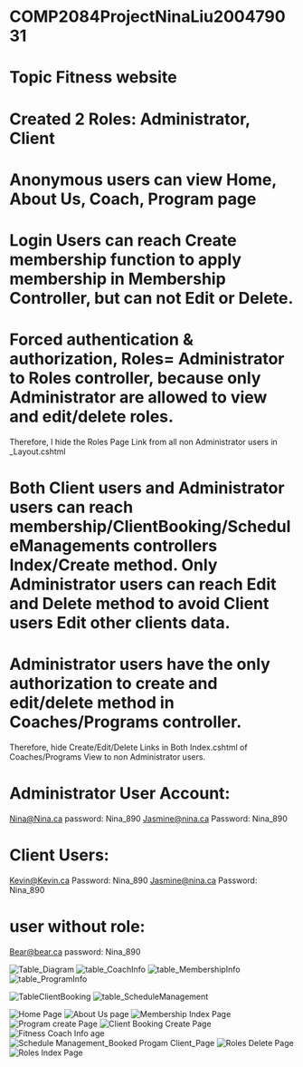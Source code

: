 # COMP2084ProjectNinaLiu200479031
# Topic Fitness website
# Created 2 Roles: Administrator, Client
# Anonymous users can view Home, About Us, Coach,  Program page 
# Login Users can reach Create membership function to apply membership in Membership Controller, but can not Edit or Delete.

# Forced authentication & authorization, Roles= Administrator to Roles controller, because only Administrator are allowed to view and edit/delete roles. 
  Therefore, I hide the Roles Page Link from all non Administrator users in _Layout.cshtml

# Both Client users and Administrator users can reach membership/ClientBooking/ScheduleManagements controllers Index/Create method. Only Administrator users can reach Edit and Delete method to avoid Client users Edit other clients data.

#  Administrator users have the only authorization to create and edit/delete method in Coaches/Programs controller.
   Therefore, hide Create/Edit/Delete Links in Both Index.cshtml of Coaches/Programs View to non Administrator users.
  
 
# Administrator User Account:
Nina@Nina.ca  password: Nina_890
Jasmine@nina.ca Password: Nina_890

# Client Users:
Kevin@Kevin.ca Password: Nina_890
Jasmine@nina.ca Password: Nina_890

# user without role:
Bear@bear.ca   password: Nina_890


![Table_Diagram](https://user-images.githubusercontent.com/82427284/163724671-bdc7d493-3176-4400-afec-a604b9dc024c.png)
![table_CoachInfo](https://user-images.githubusercontent.com/82427284/163698654-fa2b35cd-1d1f-459b-9c11-b99d64012720.png) 
![table_MembershipInfo](https://user-images.githubusercontent.com/82427284/163698656-244a8a96-a9ed-4535-a682-aae3c015ebe8.png)
![table_ProgramInfo](https://user-images.githubusercontent.com/82427284/163698657-3ca60cf4-3c8e-4848-ae22-2e17ffe24eee.png)

![TableClientBooking](https://user-images.githubusercontent.com/82427284/163724960-cd1612b7-7cde-4e18-94a4-09b223fb255d.png)
![table_ScheduleManagement](https://user-images.githubusercontent.com/82427284/163698658-0d99cc1c-bf1f-4979-a528-695a8167e78d.png)

![Home Page](https://user-images.githubusercontent.com/82427284/163724664-019baf1d-d248-4d98-9dd9-e8d038dc9e12.png)
![About Us page](https://user-images.githubusercontent.com/82427284/163724660-f301c0bf-ffef-47e1-a5aa-77139c067c49.png)
![Membership Index Page](https://user-images.githubusercontent.com/82427284/163724665-f09da40d-7c7c-4336-931e-d12fe5768914.png)
![Program create Page](https://user-images.githubusercontent.com/82427284/163724666-ab017185-586d-4ba1-88b0-65c664ada3e4.png)
![Client Booking Create Page](https://user-images.githubusercontent.com/82427284/163724662-e158012e-c208-4984-83eb-adcfbc784ec5.png)
![Fitness Coach Info age](https://user-images.githubusercontent.com/82427284/163724663-6efc0262-87d7-4ab2-a0c8-e04f1eb8c562.png)
![Schedule Management_Booked Progam Client_Page](https://user-images.githubusercontent.com/82427284/163724670-900d3de7-edf3-4cc4-ab56-3056c4078436.png)
![Roles Delete Page](https://user-images.githubusercontent.com/82427284/163724668-6a2cf644-dfb1-401a-8396-162c23c8acfc.png)
![Roles Index Page](https://user-images.githubusercontent.com/82427284/163724669-e870a870-55b4-4fba-b548-9bc21c5cbff9.png)




 




